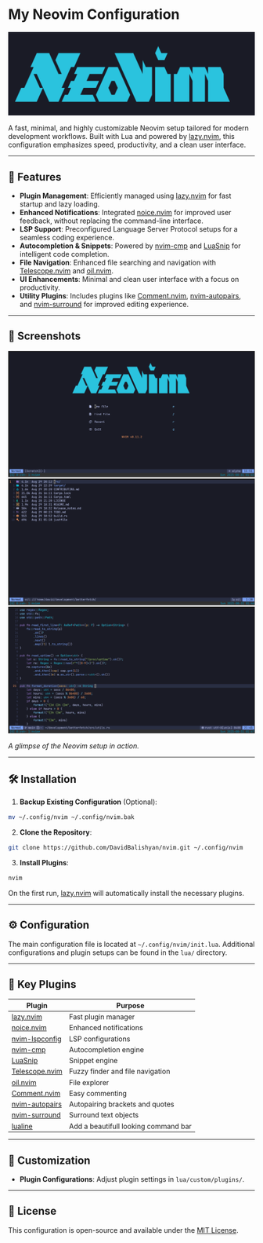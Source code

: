 # My Neovim Configuration
<p align="center">
 <img src="https://github.com/DavidBalishyan/nvim/raw/main/screenshots/1.png" alt="logo">
</p>

A fast, minimal, and highly customizable Neovim setup tailored for modern development workflows.
Built with Lua and powered by [lazy.nvim](https://github.com/folke/lazy.nvim), this configuration emphasizes speed, productivity, and a clean user interface.

---

## 🚀 Features

* **Plugin Management**: Efficiently managed using [lazy.nvim](https://github.com/folke/lazy.nvim) for fast startup and lazy loading.
* **Enhanced Notifications**: Integrated [noice.nvim](https://github.com/folke/noice.nvim) for improved user feedback, without replacing the command-line interface.
* **LSP Support**: Preconfigured Language Server Protocol setups for a seamless coding experience.
* **Autocompletion & Snippets**: Powered by [nvim-cmp](https://github.com/hrsh7th/nvim-cmp) and [LuaSnip](https://github.com/L3MON4D3/LuaSnip) for intelligent code completion.
* **File Navigation**: Enhanced file searching and navigation with [Telescope.nvim](https://github.com/nvim-telescope/telescope.nvim) and [oil.nvim](https://github.com/stevearc/oil.nvim).
* **UI Enhancements**: Minimal and clean user interface with a focus on productivity.
* **Utility Plugins**: Includes plugins like [Comment.nvim](https://github.com/numToStr/Comment.nvim), [nvim-autopairs](https://github.com/windwp/nvim-autopairs), and [nvim-surround](https://github.com/kylechui/nvim-surround) for improved editing experience.

---

## 📸 Screenshots

![Neovim Screenshot](https://github.com/DavidBalishyan/nvim/raw/main/screenshots/2.png)
![Neovim Screenshot](https://github.com/DavidBalishyan/nvim/raw/main/screenshots/3.png)
![Neovim Screenshot](https://github.com/DavidBalishyan/nvim/raw/main/screenshots/4.png)


*A glimpse of the Neovim setup in action.*

---

## 🛠 Installation

1. **Backup Existing Configuration** (Optional):

```bash
mv ~/.config/nvim ~/.config/nvim.bak
```

2. **Clone the Repository**:

```bash
git clone https://github.com/DavidBalishyan/nvim.git ~/.config/nvim
```

3. **Install Plugins**:

```bash
nvim
```

On the first run, [lazy.nvim](https://github.com/folke/lazy.nvim) will automatically install the necessary plugins.

---

## ⚙️ Configuration

The main configuration file is located at `~/.config/nvim/init.lua`. Additional configurations and plugin setups can be found in the `lua/` directory.

---

## 🧩 Key Plugins

| Plugin                                                             | Purpose                              |
| ------------------------------------------------------------------ | --------------------------------     |
| [lazy.nvim](https://github.com/folke/lazy.nvim)                    | Fast plugin manager                  |
| [noice.nvim](https://github.com/folke/noice.nvim)                  | Enhanced notifications               |
| [nvim-lspconfig](https://github.com/neovim/nvim-lspconfig)         | LSP configurations                   |
| [nvim-cmp](https://github.com/hrsh7th/nvim-cmp)                    | Autocompletion engine                |
| [LuaSnip](https://github.com/L3MON4D3/LuaSnip)                     | Snippet engine                       |
| [Telescope.nvim](https://github.com/nvim-telescope/telescope.nvim) | Fuzzy finder and file navigation     |
| [oil.nvim](https://github.com/stevearc/oil.nvim)                   | File explorer                        |
| [Comment.nvim](https://github.com/numToStr/Comment.nvim)           | Easy commenting                      |
| [nvim-autopairs](https://github.com/windwp/nvim-autopairs)         | Autopairing brackets and quotes      |
| [nvim-surround](https://github.com/kylechui/nvim-surround)         | Surround text objects                |
| [lualine](https://github.com/dimitry-ishenko-neovim/lualine-nvim)  | Add a beautifull looking command bar |
---

## 🧩 Customization

* **Plugin Configurations**: Adjust plugin settings in `lua/custom/plugins/`.

---

## 📄 License

This configuration is open-source and available under the [MIT License](LICENSE).
